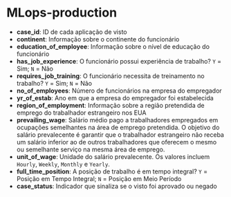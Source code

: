 # MLops-production

- **case_id**: ID de cada aplicação de visto  
- **continent**: Informação sobre o continente do funcionário  
- **education_of_employee**: Informação sobre o nível de educação do funcionário  
- **has_job_experience**: O funcionário possui experiência de trabalho? `Y` = Sim; `N` = Não  
- **requires_job_training**: O funcionário necessita de treinamento no trabalho? `Y` = Sim; `N` = Não  
- **no_of_employees**: Número de funcionários na empresa do empregador  
- **yr_of_estab**: Ano em que a empresa do empregador foi estabelecida  
- **region_of_employment**: Informação sobre a região pretendida de emprego do trabalhador estrangeiro nos EUA  
- **prevailing_wage**: Salário médio pago a trabalhadores empregados em ocupações semelhantes na área de emprego pretendida. O objetivo do salário prevalecente é garantir que o trabalhador estrangeiro não receba um salário inferior ao de outros trabalhadores que oferecem o mesmo ou semelhante serviço na mesma área de emprego.  
- **unit_of_wage**: Unidade do salário prevalecente. Os valores incluem `Hourly`, `Weekly`, `Monthly` e `Yearly`.  
- **full_time_position**: A posição de trabalho é em tempo integral? `Y` = Posição em Tempo Integral; `N` = Posição em Meio Período  
- **case_status**: Indicador que sinaliza se o visto foi aprovado ou negado  
